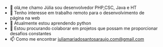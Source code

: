 - 👋 olá,me chamo Júlia sou desenvolvedor PHP,CSC, Java e HT
- 👀 Tenho interesse em trabalho remoto para o desenvolvimento de página na web
- 🌱 Atualmente estou aprendendo python
- 💞️ Estou procurando colaborar em projetos que possam me proporcionar desafios constantes
- 📫 Como me encontrar juliamariadosantosaraujo.com@gmail.com


